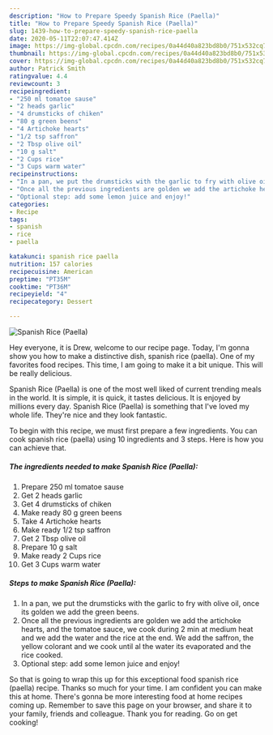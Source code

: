 ```yaml
---
description: "How to Prepare Speedy Spanish Rice (Paella)"
title: "How to Prepare Speedy Spanish Rice (Paella)"
slug: 1439-how-to-prepare-speedy-spanish-rice-paella
date: 2020-05-11T22:07:47.414Z
image: https://img-global.cpcdn.com/recipes/0a44d40a823bd8b0/751x532cq70/spanish-rice-paella-recipe-main-photo.jpg
thumbnail: https://img-global.cpcdn.com/recipes/0a44d40a823bd8b0/751x532cq70/spanish-rice-paella-recipe-main-photo.jpg
cover: https://img-global.cpcdn.com/recipes/0a44d40a823bd8b0/751x532cq70/spanish-rice-paella-recipe-main-photo.jpg
author: Patrick Smith
ratingvalue: 4.4
reviewcount: 3
recipeingredient:
- "250 ml tomatoe sause"
- "2 heads garlic"
- "4 drumsticks of chiken"
- "80 g green beens"
- "4 Artichoke hearts"
- "1/2 tsp saffron"
- "2 Tbsp olive oil"
- "10 g salt"
- "2 Cups rice"
- "3 Cups warm water"
recipeinstructions:
- "In a pan, we put the drumsticks with the garlic to fry with olive oil, once its golden we add the green beens."
- "Once all the previous ingredients are golden we add the artichoke hearts, and the tomatoe sauce, we cook during 2 min at medium heat and we add the water and the rice at the end. We add the saffron, the yellow colorant and we cook until al the water its evaporated and the rice cooked."
- "Optional step: add some lemon juice and enjoy!"
categories:
- Recipe
tags:
- spanish
- rice
- paella

katakunci: spanish rice paella 
nutrition: 157 calories
recipecuisine: American
preptime: "PT35M"
cooktime: "PT36M"
recipeyield: "4"
recipecategory: Dessert

---
```



![Spanish Rice (Paella)](https://img-global.cpcdn.com/recipes/0a44d40a823bd8b0/751x532cq70/spanish-rice-paella-recipe-main-photo.jpg)

Hey everyone, it is Drew, welcome to our recipe page. Today, I'm gonna show you how to make a distinctive dish, spanish rice (paella). One of my favorites food recipes. This time, I am going to make it a bit unique. This will be really delicious.



Spanish Rice (Paella) is one of the most well liked of current trending meals in the world. It is simple, it is quick, it tastes delicious. It is enjoyed by millions every day. Spanish Rice (Paella) is something that I've loved my whole life. They're nice and they look fantastic.


To begin with this recipe, we must first prepare a few ingredients. You can cook spanish rice (paella) using 10 ingredients and 3 steps. Here is how you can achieve that.

<!--inarticleads1-->

##### The ingredients needed to make Spanish Rice (Paella):

1. Prepare 250 ml tomatoe sause
1. Get 2 heads garlic
1. Get 4 drumsticks of chiken
1. Make ready 80 g green beens
1. Take 4 Artichoke hearts
1. Make ready 1/2 tsp saffron
1. Get 2 Tbsp olive oil
1. Prepare 10 g salt
1. Make ready 2 Cups rice
1. Get 3 Cups warm water




<!--inarticleads2-->

##### Steps to make Spanish Rice (Paella):

1. In a pan, we put the drumsticks with the garlic to fry with olive oil, once its golden we add the green beens.
1. Once all the previous ingredients are golden we add the artichoke hearts, and the tomatoe sauce, we cook during 2 min at medium heat and we add the water and the rice at the end. We add the saffron, the yellow colorant and we cook until al the water its evaporated and the rice cooked.
1. Optional step: add some lemon juice and enjoy!




So that is going to wrap this up for this exceptional food spanish rice (paella) recipe. Thanks so much for your time. I am confident you can make this at home. There's gonna be more interesting food at home recipes coming up. Remember to save this page on your browser, and share it to your family, friends and colleague. Thank you for reading. Go on get cooking!

